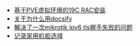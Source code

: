 * [基于PVE虚拟环境的19C RAC安装](/blog/rac_19c_on_pve/README.md)
* [关于为什么用docsify](/blog/about_docsify/READEME.md)
* [解决了一次mikrotik ipv6 tls握手失败的问题](/blog/mikrotik-ipv6/README.md)
* [记录家用机柜选择](/blog/server-rack/README.md)